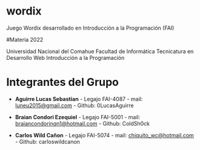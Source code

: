 # wordix
Juego Wordix desarrollado en Introducción a la Programación (FAI)

#Materia 2022

Universidad Nacional del Comahue
Facultad de Informática
Tecnicatura en Desarrollo Web
Introducción a la Programación  

# Integrantes del Grupo

- **Aguirre Lucas Sebastian** - Legajo FAI-4087 - mail: luneu2015@gmail.com - Github: 0LucasAguirre

- **Braian Condori Ezequiel** - Legajo FAI-5001 - mail: braiancondorinqn1@hotmail.com - Github: ColdSh0ck

- **Carlos Wild Cañon** - Legajo FAI-5074 - mail: chiquito_wc@hotmail.com - Github: carloswildcanon
